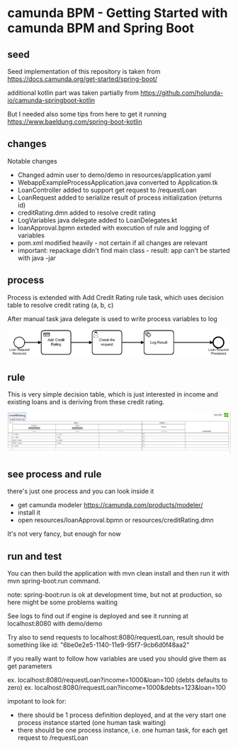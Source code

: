 # camunda BPM - Getting Started with camunda BPM and Spring Boot

## seed

Seed implementation of this repository is taken from https://docs.camunda.org/get-started/spring-boot/

additional kotlin part was taken partially from https://github.com/holunda-io/camunda-springboot-kotlin

But I needed also some tips from here to get it running https://www.baeldung.com/spring-boot-kotlin

## changes

Notable changes

- Changed admin user to demo/demo in resources/application.yaml
- WebappExampleProcessApplication.java converted to Application.tk
- LoanController added to support get request to /requestLoan
- LoanRequest added to serialize result of process initialization (returns id)
- creditRating.dmn added to resolve credit rating
- LogVariables java delegate added to LoanDelegates.kt
- loanApproval.bpmn exteded with execution of rule and logging of variables
- pom.xml modified heavily - not certain if all changes are relevant
- important: repackage didn't find main class - result: app can't be started with java -jar

## process

Process is extended with Add Credit Rating rule task, which uses decision table to resolve credit rating (a, b, c)

After manual task java delegate is used to write process variables to log

![bpmn](loanApproval-bpmn.png "Process")

## rule

This is very simple decision table, which is just interested in income and existing loans and is deriving from these credit rating.

![dmn](creditRating-dmn.png "Rule")

## see process and rule

there's just one process and you can look inside it
- get camunda modeler https://camunda.com/products/modeler/
- install it
- open resources/loanApproval.bpmn or resources/creditRating.dmn

It's not very fancy, but enough for now

## run and test

You can then build the application with mvn clean install and then run it with mvn spring-boot:run command.

note: spring-boot:run is ok at development time, but not at production, so here might be some problems waiting

See logs to find out if engine is deployed and see it running at localhost:8080 with demo/demo

Try also to send requests to  localhost:8080/requestLoan, result should be something like id: "6be0e2e5-1140-11e9-95f7-9cb6d0f48aa2"

if you really want to follow how variables are used you should give them as get parameters

ex. localhost:8080/requestLoan?income=1000&loan=100 (debts defaults to zero)
ex. localhost:8080/requestLoan?income=1000&debts=123&loan=100

impotant to look for:
- there should be 1 process definition deployed, and at the very start one process instance started (one human task waiting)
- there should be one process instance, i.e. one human task, for each get request to /requestLoan